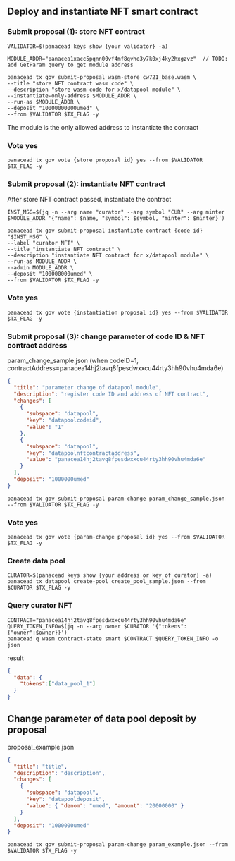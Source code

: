 ## Deploy and instantiate NFT smart contract

### Submit proposal (1): store NFT contract
```shell
VALIDATOR=$(panacead keys show {your validator} -a)

MODULE_ADDR="panacea1xacc5pqnn00vf4mf8qvhe3y7k0xj4ky2hxgzvz"  // TODO: add GetParam query to get module address

panacead tx gov submit-proposal wasm-store cw721_base.wasm \
--title "store NFT contract wasm code" \
--description "store wasm code for x/datapool module" \
--instantiate-only-address $MODULE_ADDR \
--run-as $MODULE_ADDR \
--deposit "10000000000umed" \
--from $VALIDATOR $TX_FLAG -y
```

The module is the only allowed address to instantiate the contract

### Vote yes
```shell
panacead tx gov vote {store proposal id} yes --from $VALIDATOR $TX_FLAG -y
```

### Submit proposal (2): instantiate NFT contract

After store NFT contract passed, instantiate the contract

```shell
INST_MSG=$(jq -n --arg name "curator" --arg symbol "CUR" --arg minter $MODULE_ADDR '{"name": $name, "symbol": $symbol, "minter": $minter}')

panacead tx gov submit-proposal instantiate-contract {code id} "$INST_MSG" \
--label "curator NFT" \
--title "instantiate NFT contract" \
--description "instantiate NFT contract for x/datapool module" \
--run-as MODULE_ADDR \
--admin MODULE_ADDR \
--deposit "100000000umed" \
--from $VALIDATOR $TX_FLAG -y
```

### Vote yes
```shell
panacead tx gov vote {instantiation proposal id} yes --from $VALIDATOR $TX_FLAG -y
```

### Submit proposal (3): change parameter of code ID & NFT contract address

param_change_sample.json (when codeID=1, contractAddress=panacea14hj2tavq8fpesdwxxcu44rty3hh90vhu4mda6e)
```json
{
  "title": "parameter change of datapool module",
  "description": "register code ID and address of NFT contract",
  "changes": [
    {
      "subspace": "datapool",
      "key": "datapoolcodeid",
      "value": "1"
    },
    {
      "subspace": "datapool",
      "key": "datapoolnftcontractaddress",
      "value": "panacea14hj2tavq8fpesdwxxcu44rty3hh90vhu4mda6e"
    }
  ],
  "deposit": "1000000umed"
}
```

```shell
panacead tx gov submit-proposal param-change param_change_sample.json --from $VALIDATOR $TX_FLAG -y
```

### Vote yes
```shell
panacead tx gov vote {param-change proposal id} yes --from $VALIDATOR $TX_FLAG -y
```

### Create data pool

```shell
CURATOR=$(panacead keys show {your address or key of curator} -a)
panacead tx datapool create-pool create_pool_sample.json --from $CURATOR $TX_FLAG -y
```

### Query curator NFT
```shell
CONTRACT="panacea14hj2tavq8fpesdwxxcu44rty3hh90vhu4mda6e"
QUERY_TOKEN_INFO=$(jq -n --arg owner $CURATOR '{"tokens":{"owner":$owner}}')
panacead q wasm contract-state smart $CONTRACT $QUERY_TOKEN_INFO -o json
```
result
```json
{
  "data": {
    "tokens":["data_pool_1"]
  }
}
```

## Change parameter of data pool deposit by proposal

proposal_example.json
```json
{
  "title": "title",
  "description": "description",
  "changes": [
    {
      "subspace": "datapool",
      "key": "datapooldeposit",
      "value": { "denom": "umed", "amount": "20000000" }
    }
  ],
  "deposit": "1000000umed"
}
```

```shell
panacead tx gov submit-proposal param-change param_example.json --from $VALIDATOR $TX_FLAG -y
```